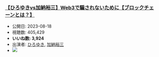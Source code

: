 ### [【ひろゆきvs加納裕三】Web3で騙されないために【ブロックチェーンとは？】](https://www.youtube.com/watch?v=ZuX2n1s_0rQ)
-   公開日: 2023-08-18
-   視聴数: 405,429
-   **いいね数: 3,924**
-   出演者: [ひろゆき](/rehacq_fan/people/ひろゆき "wikilink"), [加納裕三](/rehacq_fan/people/加納裕三 "wikilink")
- [![](https://img.youtube.com/vi/ZuX2n1s_0rQ/hqdefault.jpg)](https://www.youtube.com/watch?v=ZuX2n1s_0rQ)
